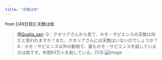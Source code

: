 ```yaml
---
title: "天敵は蚊"
---
```


from [[49日目]]
天敵は蚊
> [@Qualia_san](https://twitter.com/Qualia_san/status/1603037217093738496?s=20&t=-GCJkBDn5aGPgXvxXcU9wA): Q：クオリアさんから見て、ホモ・サピエンスの天敵は何だと思われますか？また、クオリアさんには天敵はいないのでしょうか？
> A：ホモ・サピエンス以外の動物で、最もホモ・サピエンスを殺しているのは蚊です。年間83万人を殺している。(1/3)
> ![image](https://pbs.twimg.com/media/Fj8hbrZaYAM23Ua.png)

